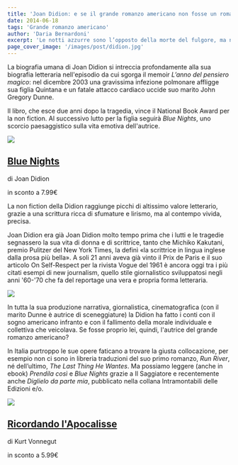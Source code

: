 ```yaml
---
title: 'Joan Didion: e se il grande romanzo americano non fosse un romanzo?'
date: 2014-06-18
tags: 'Grande romanzo americano'
author: 'Daria Bernardoni'
excerpt: 'Le notti azzurre sono l’opposto della morte del fulgore, ma ne sono anche l’annuncio. (Joan Didion)'
page_cover_image: '/images/post/didion.jpg'
---
```

La biografia umana di Joan Didion si intreccia profondamente alla sua biografia letteraria nell'episodio da cui sgorga il memoir <em>L’anno del pensiero magico</em>: nel dicembre 2003 una gravissima infezione polmonare affligge sua figlia Quintana e un fatale attacco cardiaco uccide suo marito John Gregory Dunne.

Il libro, che esce due anni dopo la tragedia, vince il National Book Award per la non fiction. 
Al successivo lutto per la figlia seguirà <em>Blue Nights</em>, uno scorcio paesaggistico sulla vita emotiva dell'autrice.

<div class="article__ebook_box">
  <div class="article__ebook_box__book">
    <a href="http://www.bookrepublic.it/book/9788865762073-blue-nights/">
      <img src="/images/book/9788865762073.jpg">
    </a>
  </div>
  <div class="article__ebook_box__meta">
    <a href="http://www.bookrepublic.it/book/9788865762073-blue-nights/">
      <h2>Blue Nights</h2>
    </a>
    <p>di Joan Didion</p>
    <p>in sconto a 7.99&euro;</p>
  </div>
</div>

La non fiction della Didion raggiunge picchi di altissimo valore letterario, grazie a una scrittura ricca di sfumature e lirismo, ma al contempo vivida, precisa. 

Joan Didion era già Joan Didion molto tempo prima che i lutti e le tragedie segnassero la sua vita di donna e di scrittrice, tanto che Michiko Kakutani, premio Pulitzer del New York Times, la definì «la scrittrice in lingua inglese dalla prosa più bella».
A soli 21 anni aveva già vinto il Prix de Paris e il suo articolo On Self-Respect per la rivista Vogue del 1961 è ancora oggi tra i più citati esempi di new journalism, quello stile giornalistico sviluppatosi negli anni '60-'70 che fa del reportage una vera e propria forma letteraria. 

<div class="article_full_width">
  <img src="/images/post/didion.jpg">
</div>

In tutta la sua produzione narrativa, giornalistica, cinematografica (con il marito Dunne è autrice di sceneggiature) la Didion ha fatto i conti con il sogno americano infranto e con il fallimento della morale individuale e collettiva che veicolava. Se fosse proprio lei, quindi, l'autrice del grande romanzo americano?

In Italia purtroppo le sue opere faticano a trovare la giusta collocazione, per esempio non ci sono in libreria traduzioni del suo primo romanzo, <em>Run River</em>, né dell’ultimo, <em>The Last Thing He Wantes</em>. Ma possiamo leggere (anche in ebook) <em>Prendila così</em> e <em>Blue Nights</em> grazie a Il Saggiatore e recentemente anche <em>Diglielo da parte mia</em>, pubblicato nella collana Intramontabili delle Edizioni e/o. 

<div class="article__ebook_box">
  <div class="article__ebook_box__book">
    <a href="http://www.bookrepublic.it/book/9788866324331-diglielo-da-parte-mia/">
      <img src="/images/book/9788866324331.jpg">
    </a>
  </div>
  <div class="article__ebook_box__meta">
    <a href="http://www.bookrepublic.it/book/9788866324331-diglielo-da-parte-mia/">
      <h2>Ricordando l'Apocalisse</h2>
    </a>
    <p>di Kurt Vonnegut</p>
    <p>in sconto a 5.99&euro;</p>
  </div>
</div>